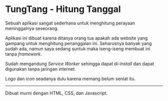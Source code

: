 # TungTang - Hitung Tanggal

Sebuah aplikasi sangat sederhana untuk menghitung perayaan meninggalnya seseorang.

Aplikasi ini dibuat karena ditanya orang tua apakah ada website yang gampang untuk menghitung penanggalan ini. Seharusnya banyak yang sudah ada, namun saya sedang suntuk maka iseng-iseng membuat ini tanpa _framework_.

Sudah mengandung _Service Worker_ sehingga dapat di-_install_ dan dapat digunakan tanpa jaringan internet.

Logo dan _icon_ seadanya dulu karena memang belum seniat itu.

---

Dibuat murni dengan HTML, CSS, dan Javascript.
